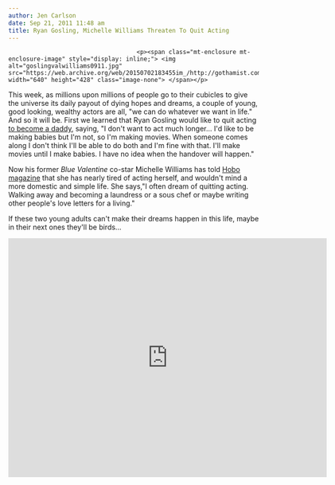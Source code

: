 ```yaml
---
author: Jen Carlson
date: Sep 21, 2011 11:48 am
title: Ryan Gosling, Michelle Williams Threaten To Quit Acting
---
```


	
										<p><span class="mt-enclosure mt-enclosure-image" style="display: inline;"> <img alt="goslingvalwilliams0911.jpg" src="https://web.archive.org/web/20150702183455im_/http://gothamist.com/attachments/arts_jen/goslingvalwilliams0911.jpg" width="640" height="428" class="image-none"> </span></p>

<p>This week, as millions upon millions of people go to their cubicles to give the universe its daily payout of dying hopes and dreams, a couple of young, good looking, wealthy actors are all, &quot;we can do whatever we want in life.&quot; And so it will be. First we learned that Ryan Gosling would like to quit acting <a href="https://web.archive.org/web/20150702183455/http://www.avclub.com/articles/ryan-gosling-will-make-movies-until-he-makes-babie,62041/">to become a daddy</a>, saying, &quot;I don&apos;t want to act much longer... I&apos;d like to be making babies but I&apos;m not, so I&apos;m making movies. When someone comes along I don&apos;t think I&apos;ll be able to do both and I&apos;m fine with that. I&apos;ll make movies until I make babies. I have no idea when the handover will happen.&quot;</p>

<p>Now his former <em>Blue Valentine</em> co-star Michelle Williams has told <a href="https://web.archive.org/web/20150702183455/http://www.hobomagazine.com/?q=node/259/print">Hobo magazine</a> that she has nearly tired of acting herself, and wouldn&apos;t mind a more domestic and simple life. She says,&quot;I often dream of quitting acting. Walking away and becoming a laundress or a sous chef or maybe writing other people&apos;s love letters for a living.&quot;</p>

<p>If these two young adults can&apos;t make their dreams happen in this life, maybe in their next ones they&apos;ll be birds...</p>

<p><iframe width="640" height="480" src="https://web.archive.org/web/20150702183455if_/http://www.youtube.com/embed/4N3qEw2Plx0" frameborder="0" allowfullscreen></iframe></p>					
										
									
				